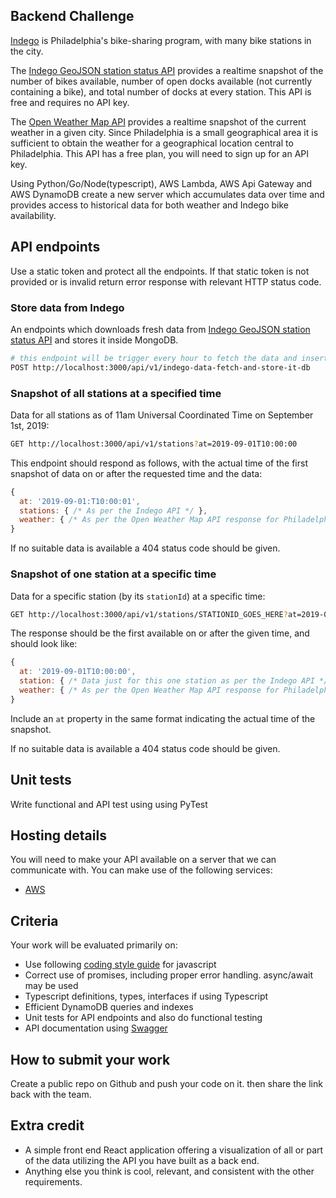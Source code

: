 ## Backend Challenge

[Indego](https://www.rideindego.com) is Philadelphia's bike-sharing program, with many bike stations in the city.

The [Indego GeoJSON station status API](https://www.rideindego.com/stations/json/) provides a realtime snapshot of the number of bikes available, number of open docks available (not currently containing a bike), and total number of docks at every station. This API is free and requires no API key.

The [Open Weather Map API](https://openweathermap.org/current#name) provides a realtime snapshot of the current weather in a given city. Since Philadelphia is a small geographical area it is sufficient to obtain the weather for a geographical location central to Philadelphia. This API has a free plan, you will need to sign up for an API key.

Using Python/Go/Node(typescript), AWS Lambda, AWS Api Gateway and AWS DynamoDB create a new server which accumulates data over time and provides access to historical data for both weather and Indego bike availability. 

## API endpoints

Use a static token and protect all the endpoints. If that static token is not provided or is invalid return error response with relevant HTTP status code.

### Store data from Indego

An endpoints which downloads fresh data from [Indego GeoJSON station status API](https://www.rideindego.com/stations/json/) and stores it inside MongoDB.

```bash
# this endpoint will be trigger every hour to fetch the data and insert it in the dynamodb database
POST http://localhost:3000/api/v1/indego-data-fetch-and-store-it-db
```

### Snapshot of all stations at a specified time

Data for all stations as of 11am Universal Coordinated Time on September 1st, 2019:

```bash
GET http://localhost:3000/api/v1/stations?at=2019-09-01T10:00:00
```

This endpoint should respond as follows, with the actual time of the first snapshot of data on or after the requested time and the data:

```javascript
{
  at: '2019-09-01:T10:00:01',
  stations: { /* As per the Indego API */ },
  weather: { /* As per the Open Weather Map API response for Philadelphia */ }
}
```

If no suitable data is available a 404 status code should be given.

### Snapshot of one station at a specific time

Data for a specific station (by its `stationId`) at a specific time:

```bash
GET http://localhost:3000/api/v1/stations/STATIONID_GOES_HERE?at=2019-09-01T10:00:00
```

The response should be the first available on or after the given time, and should look like:

```javascript
{
  at: '2019-09-01T10:00:00',
  station: { /* Data just for this one station as per the Indego API */ },
  weather: { /* As per the Open Weather Map API response for Philadelphia */ }
}
```

Include an `at` property in the same format indicating the actual time of the snapshot.

If no suitable data is available a 404 status code should be given.

## Unit tests

Write functional and API test using using PyTest

## Hosting details

You will need to make your API available on a server that we can communicate with. You can make use of the following services:
* [AWS](https://aws.amazon.com/)

## Criteria

Your work will be evaluated primarily on:

* Use following [coding style guide](https://github.com/airbnb/javascript) for javascript 
* Correct use of promises, including proper error handling. async/await may be used
* Typescript definitions, types, interfaces if using Typescript
* Efficient DynamoDB queries and indexes
* Unit tests for API endpoints and also do functional testing
* API documentation using [Swagger](https://swagger.io/)

## How to submit your work

Create a public repo on Github and push your code on it. then share the link back with the team.

## Extra credit

* A simple front end React application offering a visualization of all or part of the data utilizing the API you have built as a back end.
* Anything else you think is cool, relevant, and consistent with the other requirements.